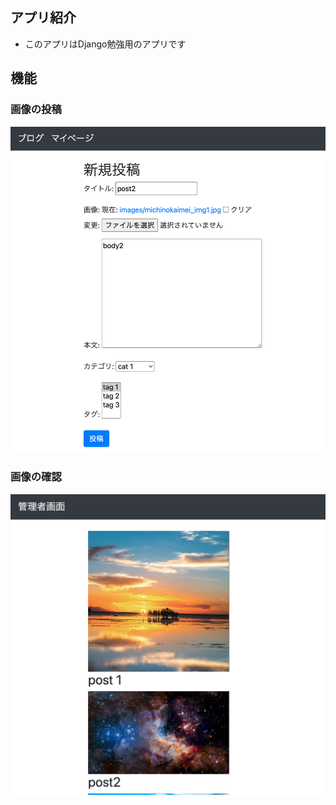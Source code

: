 ## アプリ紹介
- このアプリはDjango勉強用のアプリです
## 機能
### 画像の投稿
![post](images/post.png)
### 画像の確認
![confirm](images/confirm.png)